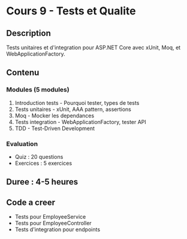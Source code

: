 # Cours 9 - Tests et Qualite

## Description

Tests unitaires et d'integration pour ASP.NET Core avec xUnit, Moq, et WebApplicationFactory.

## Contenu

### Modules (5 modules)

1. Introduction tests - Pourquoi tester, types de tests
2. Tests unitaires - xUnit, AAA pattern, assertions
3. Moq - Mocker les dependances
4. Tests integration - WebApplicationFactory, tester API
5. TDD - Test-Driven Development

### Evaluation

- Quiz : 20 questions
- Exercices : 5 exercices

## Duree : 4-5 heures

## Code a creer

- Tests pour EmployeeService
- Tests pour EmployeeController
- Tests d'integration pour endpoints

